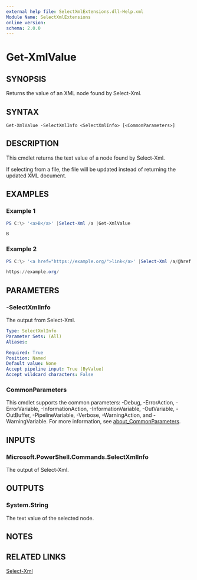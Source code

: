 ```yaml
---
external help file: SelectXmlExtensions.dll-Help.xml
Module Name: SelectXmlExtensions
online version:
schema: 2.0.0
---
```


# Get-XmlValue

## SYNOPSIS
Returns the value of an XML node found by Select-Xml.

## SYNTAX

```
Get-XmlValue -SelectXmlInfo <SelectXmlInfo> [<CommonParameters>]
```

## DESCRIPTION
This cmdlet returns the text value of a node found by Select-Xml.

If selecting from a file, the file will be updated instead of returning the updated XML document.

## EXAMPLES

### Example 1
```powershell
PS C:\> '<a>B</a>' |Select-Xml /a |Get-XmlValue

B
```

### Example 2
```powershell
PS C:\> '<a href="https://example.org/">link</a>' |Select-Xml /a/@href |Get-XmlValue

https://example.org/
```

## PARAMETERS

### -SelectXmlInfo

The output from Select-Xml.

```yaml
Type: SelectXmlInfo
Parameter Sets: (All)
Aliases:

Required: True
Position: Named
Default value: None
Accept pipeline input: True (ByValue)
Accept wildcard characters: False
```

### CommonParameters
This cmdlet supports the common parameters: -Debug, -ErrorAction, -ErrorVariable, -InformationAction, -InformationVariable, -OutVariable, -OutBuffer, -PipelineVariable, -Verbose, -WarningAction, and -WarningVariable. For more information, see [about_CommonParameters](http://go.microsoft.com/fwlink/?LinkID=113216).

## INPUTS

### Microsoft.PowerShell.Commands.SelectXmlInfo

The output of Select-Xml.

## OUTPUTS

### System.String

The text value of the selected node.

## NOTES

## RELATED LINKS

[Select-Xml]()
